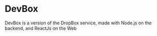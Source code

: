# DevBox
DevBox is a version of the DropBox service, made with Node.js on the backend, and ReactJs on the Web
